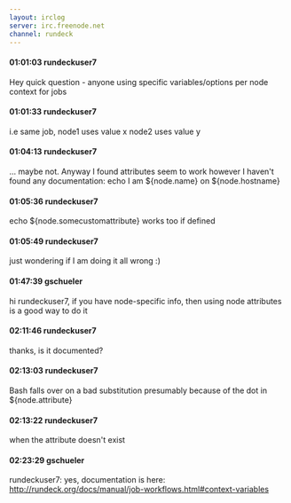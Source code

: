 ```yaml
---
layout: irclog
server: irc.freenode.net
channel: rundeck
---
```


#### 01:01:03 rundeckuser7
 Hey quick question - anyone using specific variables/options per node context for jobs
#### 01:01:33 rundeckuser7
 i.e same job, node1 uses value x node2 uses value y
#### 01:04:13 rundeckuser7
 ... maybe not. Anyway I found attributes seem to work however I haven't found any documentation: echo I am ${node.name} on ${node.hostname}
#### 01:05:36 rundeckuser7
 echo ${node.somecustomattribute} works too if defined
#### 01:05:49 rundeckuser7
 just wondering if I am doing it all wrong :)
#### 01:47:39 gschueler
 hi rundeckuser7, if you have node-specific info, then using node attributes is a good way to do it
#### 02:11:46 rundeckuser7
 thanks, is it documented?
#### 02:13:03 rundeckuser7
 Bash falls over on a bad substitution presumably because of the dot in ${node.attribute}
#### 02:13:22 rundeckuser7
 when the attribute doesn't exist
#### 02:23:29 gschueler
 rundeckuser7: yes, documentation is here: http://rundeck.org/docs/manual/job-workflows.html#context-variables
